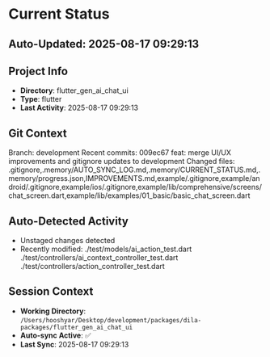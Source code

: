 # Current Status

## Auto-Updated: 2025-08-17 09:29:13

## Project Info
- **Directory**: flutter_gen_ai_chat_ui
- **Type**: flutter
- **Last Activity**: 2025-08-17 09:29:13

## Git Context
Branch: development
Recent commits:
009ec67 feat: merge UI/UX improvements and gitignore updates to development
Changed files: .gitignore,.memory/AUTO_SYNC_LOG.md,.memory/CURRENT_STATUS.md,.memory/progress.json,IMPROVEMENTS.md,example/.gitignore,example/android/.gitignore,example/ios/.gitignore,example/lib/comprehensive/screens/chat_screen.dart,example/lib/examples/01_basic/basic_chat_screen.dart

## Auto-Detected Activity

- Unstaged changes detected
- Recently modified: ./test/models/ai_action_test.dart
./test/controllers/ai_context_controller_test.dart
./test/controllers/action_controller_test.dart

## Session Context
- **Working Directory**: `/Users/hooshyar/Desktop/development/packages/dila-packages/flutter_gen_ai_chat_ui`
- **Auto-sync Active**: ✅
- **Last Sync**: 2025-08-17 09:29:13

